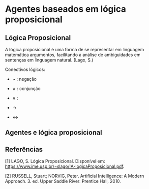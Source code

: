 # Agentes baseados em lógica proposicional

## Lógica Proposicional

A lógica proposicional é uma forma de se representar em linguagem matemática argumentos, facilitando a análise de ambiguidades em sentenças em linguagem natural. (Lago, S.)

Conectivos lógicos:

- $\neg$ : negação

- $\wedge$ : conjunção

- $\vee$ : 

- $\rightarrow$

- $\leftrightarrow$

## Agentes e lógica proposicional

## Referências

[1] LAGO, S. Lógica Proposicional. Disponível em: https://www.ime.usp.br/~slago/IA-logicaProposicional.pdf.

[2] RUSSELL, Stuart; NORVIG, Peter. Artificial Intelligence: A Modern Approach. 3. ed. Upper Saddle River: 
Prentice Hall, 2010.